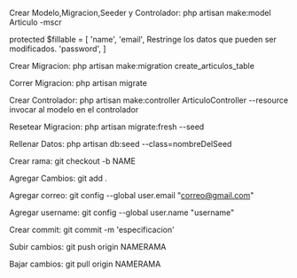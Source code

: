 Crear Modelo,Migracion,Seeder y Controlador: php artisan make:model Articulo -mscr

protected $fillable = [
	'name',
	'email',			Restringe los datos que pueden ser modificados.
	'password',
]

Crear Migracion: php artisan make:migration create_articulos_table

Correr Migracion: php artisan migrate

Crear Controlador: php artisan make:controller ArticuloController --resource
invocar al modelo en el controlador

Resetear Migracion: php artisan migrate:fresh --seed

Rellenar Datos: php artisan db:seed --class=nombreDelSeed

Crear rama: git checkout -b NAME

Agregar Cambios: git add .

Agregar correo: git config --global user.email "correo@gmail.com"

Agregar username: git config --global user.name "username"

Crear commit: git commit -m 'especificacion'

Subir cambios: git push origin NAMERAMA

Bajar cambios: git pull origin NAMERAMA
